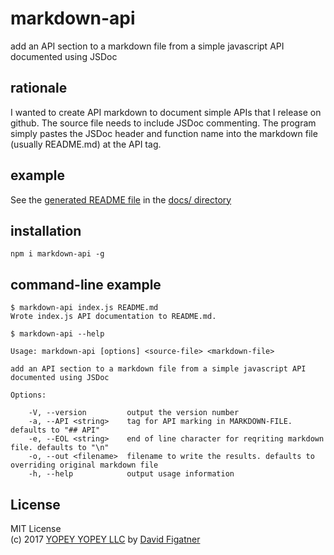 # markdown-api
add an API section to a markdown file from a simple javascript API documented using JSDoc

## rationale

I wanted to create API markdown to document simple APIs that I release on github. The source file needs to include JSDoc commenting. The program simply pastes the JSDoc header and function name into the markdown file (usually README.md) at the API tag.

## example

See the [generated README file](https://github.com/davidfig/markdown-api/blob/master/docs/README.results.md) in the [docs/ directory](https://github.com/davidfig/markdown-api/blob/master/docs/) 

## installation

    npm i markdown-api -g

## command-line example

    $ markdown-api index.js README.md
    Wrote index.js API documentation to README.md.

    $ markdown-api --help

    Usage: markdown-api [options] <source-file> <markdown-file>

    add an API section to a markdown file from a simple javascript API documented using JSDoc

    Options:

        -V, --version         output the version number
        -a, --API <string>    tag for API marking in MARKDOWN-FILE. defaults to "## API"
        -e, --EOL <string>    end of line character for reqriting markdown file. defaults to "\n"
        -o, --out <filename>  filename to write the results. defaults to overriding original markdown file
        -h, --help            output usage information    

## License  
MIT License  
(c) 2017 [YOPEY YOPEY LLC](https://yopeyopey.com/) by [David Figatner](https://twitter.com/yopey_yopey/)